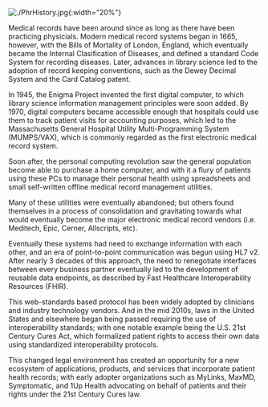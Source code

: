 
![./PhrHistory.jpg](./PhrHistory.jpg){:width="20%"}

Medical records have been around since as long as there have been practicing physicials.  Modern medical record systems began in 1665, however, with the Bills of Mortality of London, England, which eventually became the Internal Clasification of Diseases, and defined a standard Code System for recording diseases.  Later, advances in library science led to the adoption of record keeping conventions, such as the Dewey Decimal System and the Card Catalog patent.   

 In 1945, the Enigma Project invented the first digital computer, to which library science information management principles were soon added.  By 1970, digital computers became accessible enough that hospitals could use them to track patient visits for accounting purposes, which led to the Massachusetts General Hospital Utility Multi-Programming System (MUMPS/VAX), which is commonly regarded as the first electronic medical record system.  
 
 Soon after, the personal computing revolution saw the general population become able to purchase a home computer, and with it a flury of patients using these PCs to manage their personal health using spreadsheets and small self-written offline medical record management utilities.    
 
 Many of these utilities were eventually abandoned; but others found themselves in a process of consolidation and gravitating towards what would eventually become the major electronic medical record vendors (i.e. Meditech, Epic, Cerner, Allscripts, etc).
 
 Eventually these systems had need to exchange information with each other, and an era of point-to-point communication was begun using HL7 v2.  After nearly 3 decades of this approach, the need to renegotiate interfaces between every business partner eventually led to the development of reusable data endpoints, as described by Fast Healthcare Interoperability Resources (FHIR).  
 
 This web-standards based protocol has been widely adopted by clinicians and industry technology vendors.   And in the mid 2010s, laws in the United States and elsewhere began being passed requiring the use of interoperability standards; with one notable example being the U.S. 21st Century Cures Act, which formalized patient rights to access their own data using standardized interoperability protocols.  

 This changed legal environment has created an opportunity for a new ecosystem of applications, products, and services that incorporate patient health records; with early adopter organizations such as MyLinks, MaxMD, Symptomatic, and 1Up Health advocating on behalf of patients and their rights under the 21st Century Cures law.  

